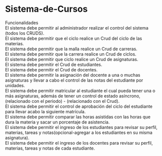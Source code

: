 # Sistema-de-Cursos
Funcionalidades <br>
El sistema debe permitir al administrador realizar el control del sistema (todos los CRUDS). <br>
El sistema debe permitir que el ciclo realice un Crud del ciclo de las materias. <br>
El sistema debe permitir que la malla realice un Crud de carreras. <br>
El sistema debe permitir que la carrera realice un Crud de ciclos. <br>
El sistema debe permitir que ciclo realice un Crud de asignaturas. <br>
El sistema debe permitir el Crud de estudiantes. <br>
El sistema debe permitir el Crud de docentes. <br>
El sistema debe permitir la asignación del docente a una o muchas asignaturas y llevar a cabo el control de las notas del estudiante por unidades. <br>
El sistema debe permitir matricular al estudiante el cual pueda tener una o más asignaturas, además de tener un control de estado asíncrono, (relacionado con el periodo) - (relacionado con el Crud). <br>
El sistema debe permitir el control de aprobación del ciclo del estudiante para llevar acabo la siguiente matrícula. <br>
El sistema debe permitir comparar las horas asistidas con las horas que dura la materia y sacar un porcentaje de asistencia. <br>
El sistema debe permitir el ingreso de los estudiantes para revisar su perfil, materias, tareas y notas(opcional-agregar a los estudiantes en su misma asignatura). <br>
El sistema debe permitir el ingreso de los docentes para revisar su perfil, materias, tareas y notas de cada estudiante. 
